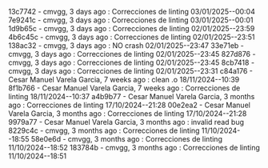 13c7742 - cmvgg, 3 days ago : Correcciones de linting 03/01/2025--00:04
7e9241c - cmvgg, 3 days ago : Correcciones de linting 03/01/2025--00:01
1d9b65c - cmvgg, 3 days ago : Correcciones de linting 02/01/2025--23:59
4b6c45c - cmvgg, 3 days ago : Correcciones de linting 02/01/2025--23:51
138ac32 - cmvgg, 3 days ago : NO crash 02/01/2025--23:47
33e71eb - cmvgg, 3 days ago : Correcciones de linting 02/01/2025--23:45
827d876 - cmvgg, 3 days ago : Correcciones de linting 02/01/2025--23:45
8cb7418 - cmvgg, 3 days ago : Correcciones de linting 02/01/2025--23:31
c84a176 - Cesar Manuel Varela Garcia, 7 weeks ago : clean .o 18/11/2024--10:39
8f1b766 - Cesar Manuel Varela Garcia, 7 weeks ago : Correcciones de linting 18/11/2024--10:37
a4b9b77 - Cesar Manuel Varela Garcia, 3 months ago : Correcciones de linting 17/10/2024--21:28
00e2ea2 - Cesar Manuel Varela Garcia, 3 months ago : Correcciones de linting 17/10/2024--21:28
9979a77 - Cesar Manuel Varela Garcia, 3 months ago : invalid read bug
8229c4c - cmvgg, 3 months ago : Correcciones de linting 11/10/2024--18:55
58e0e6d - cmvgg, 3 months ago : Correcciones de linting 11/10/2024--18:52
183784b - cmvgg, 3 months ago : Correcciones de linting 11/10/2024--18:51